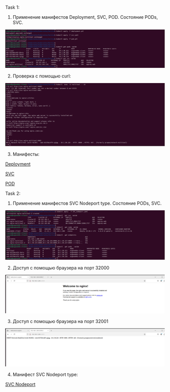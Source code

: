 Task 1:

1. Применение манифестов Deployment, SVC, POD. Состояние PODs, SVC.

![alt text](kub14.png)

2. Проверка с помощью curl:

![alt text](kub16.png)

3. Манифесты:

[Deployment](deployment.yml)

[SVC](svc.yaml)

[POD](pod.yml)


Task 2:

1. Применение манифестов SVC Nodeport type. Состояние PODs, SVC.

![alt text](kub17.png)

2. Доступ с помощью браузера на порт 32000

![alt text](fox1.png)


3. Доступ с помощью браузера на порт 32001


![alt text](fox2.png)


4. Манифест SVC Nodeport type:

[SVC Nodeport](SVC_nodeport.yaml)